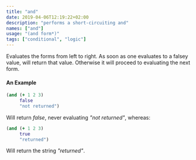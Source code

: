 ```yaml
---
title: "and"
date: 2019-04-06T12:19:22+02:00
description: "performs a short-circuiting and"
names: ["and"]
usage: "(and form*)"
tags: ["conditional", "logic"]
---
```

Evaluates the forms from left to right. As soon as one evaluates to a falsey value, will return that value. Otherwise it will proceed to evaluating the next form.

#### An Example

```clojure
(and (+ 1 2 3)
     false
     "not returned")
```

Will return _false_, never evaluating _"not returned"_, whereas:

```clojure
(and (+ 1 2 3)
     true
     "returned")
```

Will return the string _"returned"_.
